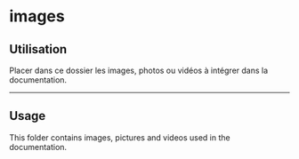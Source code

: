 # images

## Utilisation
Placer dans ce dossier les images, photos ou vidéos à intégrer dans la documentation.

---

## Usage
This folder contains images, pictures and videos used in the documentation.
